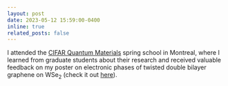```yaml
---
layout: post
date: 2023-05-12 15:59:00-0400
inline: true
related_posts: false
---
```


I attended the <a href="https://cifar.ca/research-programs/quantum-materials/">CIFAR Quantum Materials</a> spring school in Montreal, where I learned from graduate students about their research and received valuable feedback on my poster on electronic phases of twisted double bilayer graphene on WSe<sub>2</sub> (check it out <a href="assets\img\poster_CIFAR2023.png">here</a>).